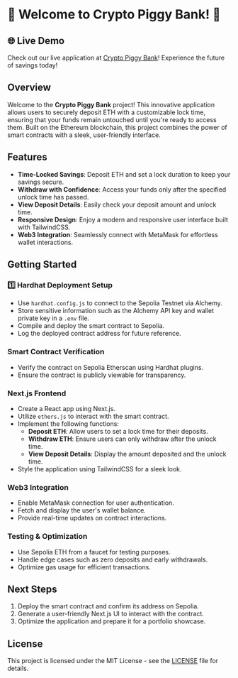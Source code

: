 # 🚀 Welcome to Crypto Piggy Bank! 🌟

## 🌐 Live Demo
Check out our live application at [Crypto Piggy Bank](https://crypto-piggy.vercel.app/)! Experience the future of savings today!

## Overview
Welcome to the **Crypto Piggy Bank** project! This innovative application allows users to securely deposit ETH with a customizable lock time, ensuring that your funds remain untouched until you're ready to access them. Built on the Ethereum blockchain, this project combines the power of smart contracts with a sleek, user-friendly interface.

## Features
- **Time-Locked Savings**: Deposit ETH and set a lock duration to keep your savings secure.
- **Withdraw with Confidence**: Access your funds only after the specified unlock time has passed.
- **View Deposit Details**: Easily check your deposit amount and unlock time.
- **Responsive Design**: Enjoy a modern and responsive user interface built with TailwindCSS.
- **Web3 Integration**: Seamlessly connect with MetaMask for effortless wallet interactions.

## Getting Started

### 1️⃣ Hardhat Deployment Setup
- Use `hardhat.config.js` to connect to the Sepolia Testnet via Alchemy.
- Store sensitive information such as the Alchemy API key and wallet private key in a `.env` file.
- Compile and deploy the smart contract to Sepolia.
- Log the deployed contract address for future reference.

### Smart Contract Verification
- Verify the contract on Sepolia Etherscan using Hardhat plugins.
- Ensure the contract is publicly viewable for transparency.

### Next.js Frontend
- Create a React app using Next.js.
- Utilize `ethers.js` to interact with the smart contract.
- Implement the following functions:
  - **Deposit ETH**: Allow users to set a lock time for their deposits.
  - **Withdraw ETH**: Ensure users can only withdraw after the unlock time.
  - **View Deposit Details**: Display the amount deposited and the unlock time.
- Style the application using TailwindCSS for a sleek look.

### Web3 Integration
- Enable MetaMask connection for user authentication.
- Fetch and display the user's wallet balance.
- Provide real-time updates on contract interactions.

### Testing & Optimization
- Use Sepolia ETH from a faucet for testing purposes.
- Handle edge cases such as zero deposits and early withdrawals.
- Optimize gas usage for efficient transactions.

## Next Steps
1. Deploy the smart contract and confirm its address on Sepolia.
2. Generate a user-friendly Next.js UI to interact with the contract.
3. Optimize the application and prepare it for a portfolio showcase.

## License
This project is licensed under the MIT License - see the [LICENSE](LICENSE) file for details.
